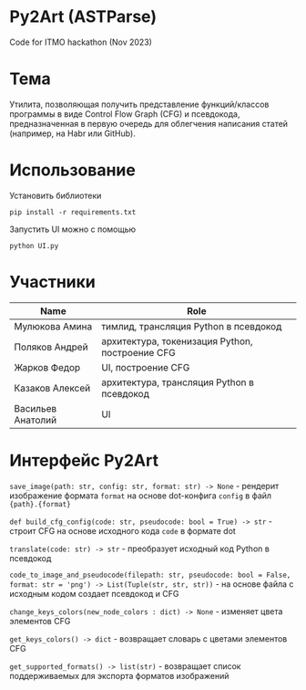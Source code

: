 # Py2Art (ASTParse)
Code for ITMO hackathon (Nov 2023)

# Тема
Утилита, позволяющая получить представление функций/классов программы в виде Control Flow Graph (CFG) и псевдокода, предназначенная в первую очередь для облегчения написания статей (например, на Habr или GitHub). 

# Использование
Установить библиотеки

```
pip install -r requirements.txt 
```

Запустить UI можно с помощью
```
python UI.py
```

# Участники
| Name              | Role                                            |
| ----------------- | ----------------------------------------------- |
| Мулюкова Амина    | тимлид, трансляция Python в псевдокод           |
| Поляков Андрей    | архитектура, токенизация Python, построение CFG |
| Жарков Федор      | UI, построение CFG                              |
| Казаков Алексей   | архитектура, трансляция Python в псевдокод      |
| Васильев Анатолий | UI                                              |

# Интерфейс Py2Art
`save_image(path: str, config: str, format: str) -> None` - рендерит изображение формата `format` на основе dot-конфига `config` в файл `{path}.{format}`

`def build_cfg_config(code: str, pseudocode: bool = True) -> str` - строит CFG на основе исходного кода `code` в формате dot

`translate(code: str) -> str` - преобразует исходный код Python в псевдокод

`code_to_image_and_pseudocode(filepath: str, pseudocode: bool = False, format: str = 'png') -> List(Tuple(str, str, str))` - на основе файла с исходным кодом создает псевдокод и CFG

`change_keys_colors(new_node_colors : dict) -> None` - изменяет цвета элементов CFG
     
`get_keys_colors() -> dict` - возвращает словарь с цветами элементов CFG

`get_supported_formats() -> list(str)` - возвращает список поддерживаемых для экспорта форматов изображений